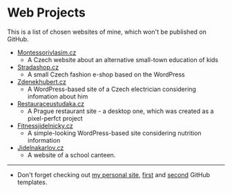 # Web Projects

This is a list of chosen websites of mine, which won't be published on GitHub.


- [Montessorivlasim.cz](http://montessorivlasim.cz)
  - A Czech website about an alternative small-town education of kids
- [Stradashop.cz](http://stradashop.cz)
  - A small Czech fashion e-shop based on the WordPress
- [Zdenekhubert.cz](http://zdenekhubert.cz)
  - A WordPress-based site of a Czech electrician considering infomation about him
- [Restauraceustudaka.cz](http://restauraceustudaka.cz)
  - A Prague restaurant site - a desktop one, which was created as a pixel-perfct project
- [Fitnessjidelnicky.cz](http://fitnessjidelnicky.cz)
  - A simple-looking WordPress-based site considering nutrition information
- [Jidelnakarlov.cz](http://jidelnakarlov.cz/)
  - A website of a school canteen.   

------
  
- Don't forget checking out [my personal site](http://pesout.eu), [first](https://pesout.github.io/first-template) and [second](https://pesout.github.io/second-template) GitHub templates.

